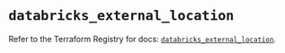 # `databricks_external_location`

Refer to the Terraform Registry for docs: [`databricks_external_location`](https://registry.terraform.io/providers/databricks/databricks/1.96.0/docs/resources/external_location).
